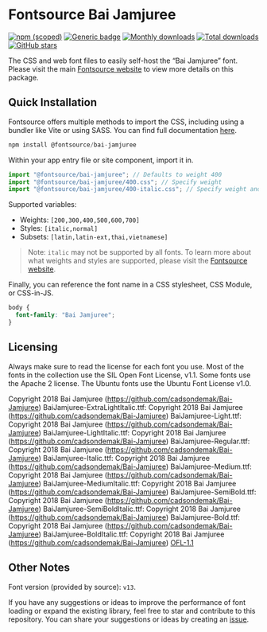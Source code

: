 # Fontsource Bai Jamjuree

[![npm (scoped)](https://img.shields.io/npm/v/@fontsource/bai-jamjuree?color=brightgreen)](https://www.npmjs.com/package/@fontsource/bai-jamjuree) [![Generic badge](https://img.shields.io/badge/fontsource-passing-brightgreen)](https://github.com/fontsource/fontsource) [![Monthly downloads](https://badgen.net/npm/dm/@fontsource/bai-jamjuree)](https://github.com/fontsource/fontsource) [![Total downloads](https://badgen.net/npm/dt/@fontsource/bai-jamjuree)](https://github.com/fontsource/fontsource) [![GitHub stars](https://img.shields.io/github/stars/fontsource/fontsource.svg?style=social&label=Star)](https://github.com/fontsource/fontsource/stargazers)

The CSS and web font files to easily self-host the “Bai Jamjuree” font. Please visit the main [Fontsource website](https://fontsource.org/fonts/bai-jamjuree) to view more details on this package.

## Quick Installation

Fontsource offers multiple methods to import the CSS, including using a bundler like Vite or using SASS. You can find full documentation [here](https://fontsource.org/docs/getting-started/introduction).

```javascript
npm install @fontsource/bai-jamjuree
```

Within your app entry file or site component, import it in.

```javascript
import "@fontsource/bai-jamjuree"; // Defaults to weight 400
import "@fontsource/bai-jamjuree/400.css"; // Specify weight
import "@fontsource/bai-jamjuree/400-italic.css"; // Specify weight and style
```

Supported variables:
- Weights: `[200,300,400,500,600,700]`
- Styles: `[italic,normal]`
- Subsets: `[latin,latin-ext,thai,vietnamese]`

> Note: `italic` may not be supported by all fonts. To learn more about what weights and styles are supported, please visit the [Fontsource website](https://fontsource.org/fonts/bai-jamjuree).

Finally, you can reference the font name in a CSS stylesheet, CSS Module, or CSS-in-JS.

```css
body {
  font-family: "Bai Jamjuree";
}
```

## Licensing
Always make sure to read the license for each font you use. Most of the fonts in the collection use the SIL Open Font License, v1.1. Some fonts use the Apache 2 license. The Ubuntu fonts use the Ubuntu Font License v1.0.

Copyright 2018 Bai Jamjuree (https://github.com/cadsondemak/Bai-Jamjuree) BaiJamjuree-ExtraLightItalic.ttf: Copyright 2018 Bai Jamjuree (https://github.com/cadsondemak/Bai-Jamjuree) BaiJamjuree-Light.ttf: Copyright 2018 Bai Jamjuree (https://github.com/cadsondemak/Bai-Jamjuree) BaiJamjuree-LightItalic.ttf: Copyright 2018 Bai Jamjuree (https://github.com/cadsondemak/Bai-Jamjuree) BaiJamjuree-Regular.ttf: Copyright 2018 Bai Jamjuree (https://github.com/cadsondemak/Bai-Jamjuree) BaiJamjuree-Italic.ttf: Copyright 2018 Bai Jamjuree (https://github.com/cadsondemak/Bai-Jamjuree) BaiJamjuree-Medium.ttf: Copyright 2018 Bai Jamjuree (https://github.com/cadsondemak/Bai-Jamjuree) BaiJamjuree-MediumItalic.ttf: Copyright 2018 Bai Jamjuree (https://github.com/cadsondemak/Bai-Jamjuree) BaiJamjuree-SemiBold.ttf: Copyright 2018 Bai Jamjuree (https://github.com/cadsondemak/Bai-Jamjuree) BaiJamjuree-SemiBoldItalic.ttf: Copyright 2018 Bai Jamjuree (https://github.com/cadsondemak/Bai-Jamjuree) BaiJamjuree-Bold.ttf: Copyright 2018 Bai Jamjuree (https://github.com/cadsondemak/Bai-Jamjuree) BaiJamjuree-BoldItalic.ttf: Copyright 2018 Bai Jamjuree (https://github.com/cadsondemak/Bai-Jamjuree)
[OFL-1.1](https://openfontlicense.org)

## Other Notes
Font version (provided by source): `v13`.

If you have any suggestions or ideas to improve the performance of font loading or expand the existing library, feel free to star and contribute to this repository. You can share your suggestions or ideas by creating an [issue](https://github.com/fontsource/fontsource/issues).